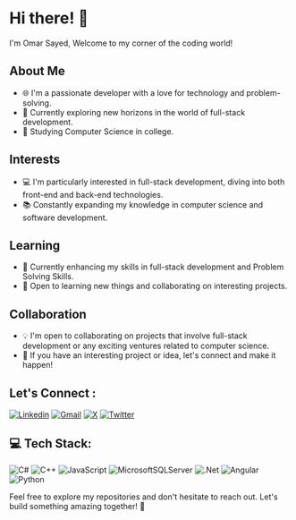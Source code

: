 # Hi there! 👋

I'm Omar Sayed, Welcome to my corner of the coding world!

## About Me

- 🌐 I'm a passionate developer with a love for technology and problem-solving.
- 🚀 Currently exploring new horizons in the world of full-stack development.
- 🌱 Studying Computer Science in college.

## Interests

- 💻 I'm particularly interested in full-stack development, diving into both front-end and back-end technologies.
- 📚 Constantly expanding my knowledge in computer science and software development.

## Learning

- 📖 Currently enhancing my skills in full-stack development and Problem Solving Skills.
- 🤝 Open to learning new things and collaborating on interesting projects.

## Collaboration

- 💡 I'm open to collaborating on projects that involve full-stack development or any exciting ventures related to computer science.
- 🤝 If you have an interesting project or idea, let's connect and make it happen!


## Let's Connect :

[![Linkedin](https://img.shields.io/badge/LinkedIn-0077B5?style=for-the-badge&logo=linkedin&logoColor=white)](https://linkedin.com/in/omarsayeddev)
[![Gmail](https://img.shields.io/badge/Gmail-D14836?style=for-the-badge&logo=gmail&logoColor=white&link=mailto:omarsayed.cpp@gmail.com)](mailto:omarsayed.cpp@gmail.com)
[![X](https://img.shields.io/badge/X-black?style=for-the-badge&logo=twitter&logoColor=white)](https://twitter.com/OmarSayed_cs)
[![Twitter](https://img.shields.io/badge/Twitter-1DA1F2?style=for-the-badge&logo=twitter&logoColor=white)](https://twitter.com/OmarSayed_cs)

## 💻 Tech Stack:

![C#](https://img.shields.io/badge/c%23-%23239120.svg?style=for-the-badge&logo=csharp&logoColor=white) ![C++](https://img.shields.io/badge/c++-%2300599C.svg?style=for-the-badge&logo=c%2B%2B&logoColor=white) ![JavaScript](https://img.shields.io/badge/javascript-%23323330.svg?style=for-the-badge&logo=javascript&logoColor=%23F7DF1E) ![MicrosoftSQLServer](https://img.shields.io/badge/Microsoft%20SQL%20Server-CC2927?style=for-the-badge&logo=microsoft%20sql%20server&logoColor=white)
![.Net](https://img.shields.io/badge/.NET-5C2D91?style=for-the-badge&logo=.net&logoColor=white) ![Angular](https://img.shields.io/badge/angular-%23DD0031.svg?style=for-the-badge&logo=angular&logoColor=white) ![Python](https://img.shields.io/badge/python-3670A0?style=for-the-badge&logo=python&logoColor=ffdd54)
  
Feel free to explore my repositories and don't hesitate to reach out. Let's build something amazing together! 🚀
